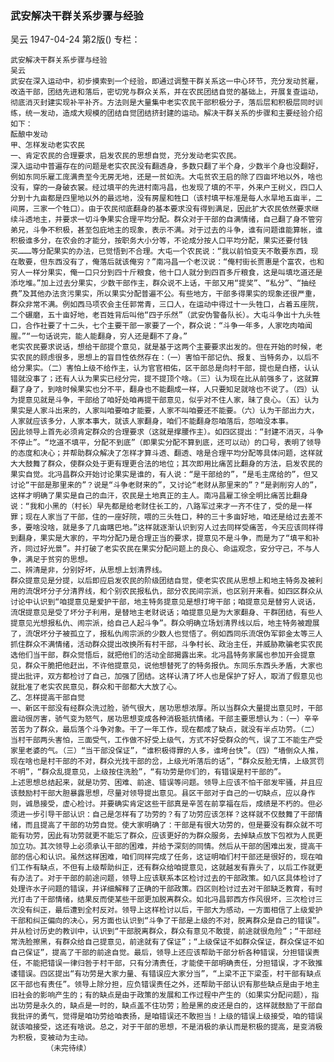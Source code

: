 ### 武安解决干群关系步骤与经验
吴云
1947-04-24
第2版()
专栏：

    武安解决干群关系步骤与经验
    吴云
    武安在深入运动中，初步摸索到一个经验，即通过调整干群关系这一中心环节，充分发动贫雇，改造干部，团结先进和落后，密切党与群众关系，并在农民团结自觉的基础上，开展复查运动，彻底消灭封建实现补平补齐。方法则是大量集中老实农民干部积极分子，落后层和积极层同时训练，统一发动，造成大规模的团结自觉团结挤封建的运动。解决干群关系的步骤和主要经验介绍如下：
    酝酿中发动
    甲、怎样发动老实农民
    一、肯定农民的合理要求，启发农民的思想自觉，充分发动老实农民。
    深入运动中普遍存在的问题是老实农民没有翻透身，多数只翻了半个身，少数半个身也没翻好，例如东同乐雇工庞满贵至今无房无地，还是一贫如洗。大屯贫农王启的除了四亩坏地以外，啥也没有，穿的一身破衣裳。经过填平的先进村南冯昌，也发现了填的不平，外来户王树义，四口人分到十九亩都是四里地以外的最远地，没有房屋和牲口（该村填平标准是每人水旱地五亩半，二间房，三家一个牲口）。由于农民彻底翻身的基本要求没有得到满足，因此扩大农民依然要求继续斗透地主，并要求一切斗争果实合理平均分配。群众对于干部的自满情绪，自己翻了身不管穷弟兄，斗争不积极，甚至包庇地主的现象，表示不满。对于过去的斗争，谁有问题谁能算帐，谁积极谁多分，在农会的才能分，按职务大小分等，不论成分按人口平均分配，果实还要付钱买………等分配果实的办法，已觉悟到不合理。大屯一个农民说：“我以前怕变天不敢要东西，现在敢要，但东西没有了，俺落后就该俺穷？”南冯昌一个老汉说：“俺村街长贾惠是个富农，也和穷人一样分果实，俺一口只分到四十斤粮食，他十口人就分到四百多斤粮食，这是叫填圪道还是添圪堆。”加上过去分果实，少数干部作主，群众说不上话，干部又用“提奖”、“私分”、“抽经费”及其他办法贪污果实，所以果实分配普遍不公。有些地方，干部多得果实的现象还很严重，群众非常不满。例如西马项农会主任郭常青，三口人，在运动中得过十一头牲口，占着五座院，二个碾磨，五十亩好地，老百姓背后叫他“四子乐然”（武安伪警备队长）。大屯斗争出十九头牲口，合作社要了十二头，七个主要干部一家要了一个，群众说：“斗争一年多，人家吃肉咱闻腥。”“一句话说完，能人能翻身，穷人还是翻不了身。”
    老实农民要求说话，想给干部提个意见，就是基于这两个主要要求出发的。但在开始的时候，老实农民的顾虑很多，思想上的盲目性依然存在：（一）害怕干部记仇、报复、当特务办，以后不给分果实。（二）害怕上级不给作主，认为官官相佑，区干部总是向村干部，提也是白搭，认认错就没事了；还有人认为果实已经分完，提不提顶个啥。（三）认为现在比从前强多了，这就算翻了身了，到啥时候果实也分不平，翻身也不能翻成一样，人只要知足就啥也不说了。（四）认为提意见就是斗争，干部给了咱好处咱再提干部意见，似乎对不住人家，昧了良心。（五）认为果实是人家斗出来的，人家叫咱要咱才能要，人家不叫咱要还不能要。（六）认为干部出力大，人家就应该多分，人家本事大，就该人家翻身，咱们不能翻身怨咱落后，怨咱没本事。
    因此领导上首先必须肯定群众的合理要求（这就是撑腰作主）。如四区提出：“封建不消灭，斗争不停止”。“圪道不填平，分配不到底”（即果实分配不算到底，还可以动）的口号，表明了领导的态度和决心；并帮助群众解决了怎样才算斗透、翻透、啥是合理平均分配等具体问题，这样就大大鼓舞了群众，使群众处于更有理更合法的地位；其次即用比痛苦比翻身的方法，启发农民的果实自觉。北冯昌群众开始讨论果实是谁的，有人说：“是干部给的”，“是毛主席给的”，但又讨论“干部是那里来的”？说是“斗争老财来的”，又讨论“老财从那里来的”？“是剥削穷人的”，这样才明确了果实是自己的血汗，农民是土地真正的主人。南冯昌雇工徐全明比痛苦比翻身说：“我和小黑的（村长）早先都是给老财住长工的，八路军过来才一齐不住了，受的是一样罪；现在人家当了干部，住的一座好院，喂的三头牲口，种的三十多亩好地，咱还是给过去差不多，要啥没啥，就是多了几亩瞎巴地。”这样就逐渐认识到穷人过去同样受痛苦，今天应该同样得到翻身，果实是大家的，平均分配乃是合理正当的要求，提意见不是斗争，而是为了“填平和补齐，同过好光景”。并打破了老实农民在果实分配问题上的良心、命运观念，安分守己，不与人争，满足于贫穷的思想。
    二、辨清是非，分别好坏，从思想上划清界线。
    群众提意见是分提，以后即应启发农民的阶级团结自觉，使老实农民从思想上和地主特务及被利用的流氓坏分子分清界线，和个别农民报私仇，部分农民间宗派，也区别开来看。如四区群众从讨论中认识到“咱提意见是爱护干部，地主特务提意见是想打垮干部；咱提意见是替穷人说话，流氓提意见是受了坏分子利用，是替地主老财说话；咱提意见是为大家翻身、干群团结，有些人提意见光想报私仇、闹宗派，给自己人起斗争”。群众明确立场划清界线以后，地主特务被蹬展了，流氓坏分子被孤立了，报私仇闹宗派的少数人也觉悟了。例如西同乐流氓伪军郭金太等三人抓住群众不满情绪，活动群众提出改换所有村干部，斗争村长、政治主任，并威胁欺骗老实农民选他们当干部，群众觉悟后，就把他们的活动全部揭露出来。北冯昌特务家属也参加开会提意见，群众干脆把他赶出，不许他提意见，说他想替死了的特务报仇。东同乐东西头矛盾，大家也提出批评，双方都检讨了自己，加强了团结。这样认清了坏人也是保护了好人，取消了假意见也就批准了老实农民意见，群众和干部都大大放了心。
    乙、怎样提高干部自觉
    一、新区干部没有经群众洗过脸，骄气很大，居功思想浓厚。所以当群众大量提出意见时，干部震动很厉害，骄气变为怒气，居功思想变成各种消极抵抗情绪。干部主要思想认为：（一）辛辛苦苦为了群众，最后落个斗争对象。干了一年工作，现在都成了缺点，就没有半点功劳。（二）当村干部两头害怕，三面受气，工作做不好受上级气，方式不好受群众的气，误了工不能生产受家里老婆的气。（三）“当干部没保证”，“谁积极得罪的人多，谁垮台快”。（四）“墙倒众人推，现在啥也是村干部的不对，群众光找干部的岔，上级光听落后的话”，“群众反脸无情，上级赏罚不明”，“群众乱提意见，上级按住洗脸”，“有功劳是你们的，有错误是村干部的”。
    上述思想总结起来，就是功劳、困难、前途、错误等问题。领导上应该不怕干部发牢骚，并且应该鼓励村干部大胆暴露思想，尽量对领导提出意见。县区干部对于自己的一切缺点，应以身作则，诚恳接受，虚心检讨。并要确实肯定这些干部真是辛苦在前享福在后，成绩是不朽的。但必须进一步引导干部认识：自己是怎样有了功劳的？有了功劳应该怎样？这样就不仅鼓舞了干部情绪，而且提高了干部的功劳自觉。使大家明确了：干部是有很大功劳的，但是要没有群众就不可能有功劳，因此有功劳就更不能忘了群众，应该更好的为群众服务，去掉缺点放下包袱为人民更加立功。其次领导上必须承认干部的困难，并给予深刻的同情。然后从干部的困难出发，提高干部的信心和认识。虽然这样困难，咱们同样完成了任务，这证明咱们村干部还是很好的，现在咱们工作有缺点，不但有上级帮助纠正，还有群众给咱提意见，这就越发有靠头了，以后工作就更有办法了。对于干部的前途问题，领导上应该联系本区检讨过去的干部政策。如八区具体检讨了处理许水子问题的错误，并详细解释了正确的干部政策。四区则检讨过去对干部缺乏教育，有时光打击了干部情绪，结果反而使某些干部更加脱离群众。如北冯昌郭西方作风很坏，三次检讨三次没有纠正，最后遭到全村反对。领导上这样检讨以后，干部大为感动，一方面相信了上级爱护干部和纠正偏向的决心，另方面也认识到“斗争了干部是上级的不对，脱离群众是自己的错误”。并从检讨历史的教训中，认识到“干部脱离群众，群众有意见不敢提，前途就很危险”；“干部经常洗脸擦黑，有群众给自己提意见，前途就有了保证”；“上级保证不如群众保证，群众保证不如自己保证”，提高了干部的前途自觉。最后，领导上还应该帮助干部分析各种错误，分担错误责任，不能把错误一律归咎于村干部，只有分清责任，才能使干部明确责任，分担错误，才不致推诿错误。四区提出“有功劳是大家力量、有错误应大家分当”，“上梁不正下梁歪，村干部有缺点区干部也有责任”。领导上除分担，应负错误责任之外，还帮助干部认识有那些缺点是由于地主旧社会的影响产生的；有的缺点是由于政策的发展和工作过程中产生的（如果实分配问题），指出功劳是永久的，缺点是一时的，缺点盖不住功劳；脸是黑的皮还是白的，这样就鼓励了干部自我批评的勇气，觉得是咱功劳给咱表扬，是咱错误还不敢担当！上级的错误上级接受，咱的错误就该咱接受，这还有啥说。总之，对于干部的思想，不是消极的承认而是积极的提高，是变消极为积极，变被动为主动。
            （未完待续）
